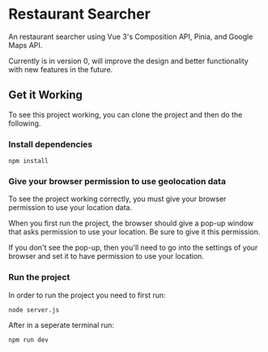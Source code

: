 # Restaurant Searcher

An restaurant searcher using Vue 3's Composition API, Pinia, and Google Maps API.

Currently is in version 0, will improve the design and better functionality with new features in the future.

## Get it Working

To see this project working, you can clone the project and then do the following.

### Install dependencies

```
npm install
```

### Give your browser permission to use geolocation data

To see the project working correctly, you must give your browser permission to use your location data.

When you first run the project, the browser should give a pop-up window that asks permission to use your location. Be sure to give it this permission.

If you don't see the pop-up, then you'll need to go into the settings of your browser and set it to have permission to use your location.

### Run the project
In order to run the project you need to first run: 
```
node server.js
```
After in a seperate terminal run:
```
npm run dev
```
